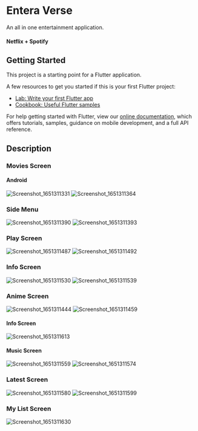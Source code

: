 # Entera Verse

An all in one entertainment application.

#### Netflix + Spotify

## Getting Started

This project is a starting point for a Flutter application.

A few resources to get you started if this is your first Flutter project:

- [Lab: Write your first Flutter app](https://flutter.dev/docs/get-started/codelab)
- [Cookbook: Useful Flutter samples](https://flutter.dev/docs/cookbook)

For help getting started with Flutter, view our
[online documentation](https://flutter.dev/docs), which offers tutorials,
samples, guidance on mobile development, and a full API reference.

## Description

### Movies Screen
#### Android
![Screenshot_1651311331](https://user-images.githubusercontent.com/57166270/166101088-d18f5959-a83e-45b6-ae0f-f472327199e9.png)
![Screenshot_1651311364](https://user-images.githubusercontent.com/57166270/166101092-8cf7054b-b42d-4369-9f61-e9444e71edd5.png)

### Side Menu
![Screenshot_1651311390](https://user-images.githubusercontent.com/57166270/166101095-f513444f-a48c-4a9d-8350-12354e002382.png)
![Screenshot_1651311393](https://user-images.githubusercontent.com/57166270/166101096-1902ff47-46ad-47f4-b373-343fd0212538.png)

### Play Screen
![Screenshot_1651311487](https://user-images.githubusercontent.com/57166270/166101103-e5475084-f69b-4354-8ece-e57a3227b32d.png)
![Screenshot_1651311492](https://user-images.githubusercontent.com/57166270/166101104-26129058-5640-4db5-99b9-e975dff640a1.png)

### Info Screen
![Screenshot_1651311530](https://user-images.githubusercontent.com/57166270/166101106-4b0a7128-2f50-4398-9de0-783c30798a06.png)
![Screenshot_1651311539](https://user-images.githubusercontent.com/57166270/166101110-3af67c7c-545d-4afd-8248-3372e9d631db.png)

### Anime Screen
![Screenshot_1651311444](https://user-images.githubusercontent.com/57166270/166101097-701da7a2-9d4d-455c-94df-f9acb694dbf7.png)
![Screenshot_1651311459](https://user-images.githubusercontent.com/57166270/166101100-e746cb8f-4d95-402b-a8cf-adb80734a3a1.png)
#### Info Screen
![Screenshot_1651311613](https://user-images.githubusercontent.com/57166270/166101121-f68ba1b6-c716-43de-bbff-08b4bd26eea6.png)

#### Music Screen
![Screenshot_1651311559](https://user-images.githubusercontent.com/57166270/166101113-e708f302-c518-4c7a-974b-f023d1780531.png)
![Screenshot_1651311574](https://user-images.githubusercontent.com/57166270/166101115-bfc9553f-ea1c-4662-babe-b6fd076e8ddb.png)

### Latest Screen
![Screenshot_1651311580](https://user-images.githubusercontent.com/57166270/166101116-d5553ce8-adb9-40d7-814e-d916d6903311.png)
![Screenshot_1651311599](https://user-images.githubusercontent.com/57166270/166101118-714c7753-08d2-44dc-8ad5-51abd037e709.png)

### My List Screen
![Screenshot_1651311630](https://user-images.githubusercontent.com/57166270/166101124-213ebe85-64eb-42bf-95c4-60ee038c5e4d.png)






